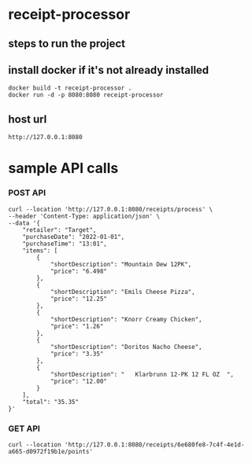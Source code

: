 # receipt-processor

## steps to run the project

## install docker if it's not already installed

```
docker build -t receipt-processor .
docker run -d -p 8080:8080 receipt-processor
```

## host url
```
http://127.0.0.1:8080
```

# sample API calls

### POST API 
```
curl --location 'http://127.0.0.1:8080/receipts/process' \
--header 'Content-Type: application/json' \
--data '{
    "retailer": "Target",
    "purchaseDate": "2022-01-01",
    "purchaseTime": "13:01",
    "items": [
        {
            "shortDescription": "Mountain Dew 12PK",
            "price": "6.498"
        },
        {
            "shortDescription": "Emils Cheese Pizza",
            "price": "12.25"
        },
        {
            "shortDescription": "Knorr Creamy Chicken",
            "price": "1.26"
        },
        {
            "shortDescription": "Doritos Nacho Cheese",
            "price": "3.35"
        },
        {
            "shortDescription": "   Klarbrunn 12-PK 12 FL OZ  ",
            "price": "12.00"
        }
    ],
    "total": "35.35"
}'
```
### GET API
```
curl --location 'http://127.0.0.1:8080/receipts/6e680fe8-7c4f-4e1d-a665-d0972f19b1e/points'
```